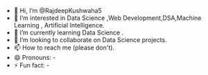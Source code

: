 - 👋 Hi, I’m @RajdeepKushwaha5
- 👀 I’m interested in Data Science ,Web Development,DSA,Machine Learning , Artificial Intelligence.
- 🌱 I’m currently learning Data Science .
- 💞️ I’m looking to collaborate on Data Science projects.
- 📫 How to reach me (please don't).
- 😄 Pronouns: -
- ⚡ Fun fact: -

<!---
RajdeepKushwaha5/RajdeepKushwaha5 is a ✨ special ✨ repository because its `README.md` (this file) appears on your GitHub profile.
You can click the Preview link to take a look at your changes.
--->
